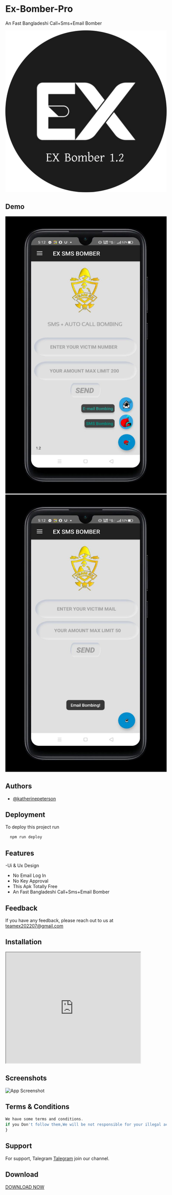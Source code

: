 # Ex-Bomber-Pro
An Fast Bangladeshi Call+Sms+Email Bomber
 
![Logo](received_1025986074757503.webp)

## Demo
![Logo](IMG_20220803_064631_735.jpg)
![Logo](IMG_20220803_064637_349.jpg)



## Authors

- [@katherinepeterson](https://www.github.com/octokatherine)


## Deployment

To deploy this project run

```bash
  npm run deploy
```


## Features

-Ui & Ux Design 
- No Email Log In
- No Key Approval
- This Apk Totally Free
- An Fast Bangladeshi Call+Sms+Email Bomber


## Feedback

If you have any feedback, please reach out to us at teamex202207@gmail.com


## Installation

<iframe width="420" height="345"
src="https://t.me/Teamex07/209">
</iframe>
    



## Screenshots

![App Screenshot](https://via.placeholder.com/468x300?text=App+Screenshot+Here)


## Terms & Conditions 

```javascript
We have some terms and conditions.
if you Don't follow them,We will be not responsible for your illegal activities.../>
}
```


## Support

For support, Talegram <a href="https://t.me/Teamex07">Talegram</a> join our channel.


## Download 
<a href="ExBomber.apk">DOWNLOAD NOW</a>
